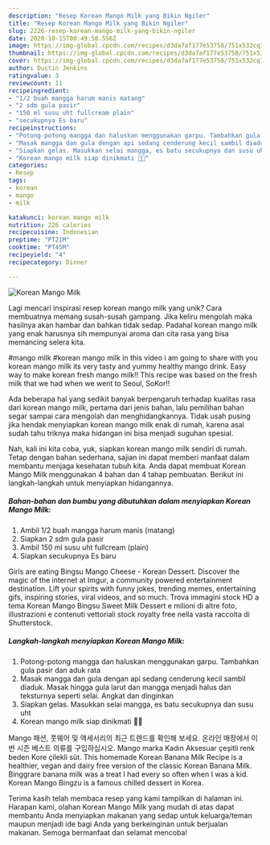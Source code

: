 ```yaml
---
description: "Resep Korean Mango Milk yang Bikin Ngiler"
title: "Resep Korean Mango Milk yang Bikin Ngiler"
slug: 2226-resep-korean-mango-milk-yang-bikin-ngiler
date: 2020-10-15T00:49:58.556Z
image: https://img-global.cpcdn.com/recipes/d3da7af177e53758/751x532cq70/korean-mango-milk-foto-resep-utama.jpg
thumbnail: https://img-global.cpcdn.com/recipes/d3da7af177e53758/751x532cq70/korean-mango-milk-foto-resep-utama.jpg
cover: https://img-global.cpcdn.com/recipes/d3da7af177e53758/751x532cq70/korean-mango-milk-foto-resep-utama.jpg
author: Dustin Jenkins
ratingvalue: 3
reviewcount: 11
recipeingredient:
- "1/2 buah mangga harum manis matang"
- "2 sdm gula pasir"
- "150 ml susu uht fullcream plain"
- "secukupnya Es baru"
recipeinstructions:
- "Potong-potong mangga dan haluskan menggunakan garpu. Tambahkan gula pasir dan aduk rata"
- "Masak mangga dan gula dengan api sedang cenderung kecil sambil diaduk. Masak hingga gula larut dan mangga menjadi halus dan teksturnya seperti selai. Angkat dan dinginkan"
- "Siapkan gelas. Masukkan selai mangga, es batu secukupnya dan susu uht"
- "Korean mango milk siap dinikmati 🥭🥛"
categories:
- Resep
tags:
- korean
- mango
- milk

katakunci: korean mango milk 
nutrition: 226 calories
recipecuisine: Indonesian
preptime: "PT21M"
cooktime: "PT45M"
recipeyield: "4"
recipecategory: Dinner

---
```



![Korean Mango Milk](https://img-global.cpcdn.com/recipes/d3da7af177e53758/751x532cq70/korean-mango-milk-foto-resep-utama.jpg)

Lagi mencari inspirasi resep korean mango milk yang unik? Cara membuatnya memang susah-susah gampang. Jika keliru mengolah maka hasilnya akan hambar dan bahkan tidak sedap. Padahal korean mango milk yang enak harusnya sih mempunyai aroma dan cita rasa yang bisa memancing selera kita.

#mango milk #korean mango milk in this video i am going to share with you korean mango milk its very tasty and yummy healthy mango drink. Easy way to make korean fresh mango milk!! This recipe was based on the fresh milk that we had when we went to Seoul, SoKor!!

Ada beberapa hal yang sedikit banyak berpengaruh terhadap kualitas rasa dari korean mango milk, pertama dari jenis bahan, lalu pemilihan bahan segar sampai cara mengolah dan menghidangkannya. Tidak usah pusing jika hendak menyiapkan korean mango milk enak di rumah, karena asal sudah tahu triknya maka hidangan ini bisa menjadi suguhan spesial.


Nah, kali ini kita coba, yuk, siapkan korean mango milk sendiri di rumah. Tetap dengan bahan sederhana, sajian ini dapat memberi manfaat dalam membantu menjaga kesehatan tubuh kita. Anda dapat membuat Korean Mango Milk menggunakan 4 bahan dan 4 tahap pembuatan. Berikut ini langkah-langkah untuk menyiapkan hidangannya.

<!--inarticleads1-->

##### Bahan-bahan dan bumbu yang dibutuhkan dalam menyiapkan Korean Mango Milk:

1. Ambil 1/2 buah mangga harum manis (matang)
1. Siapkan 2 sdm gula pasir
1. Ambil 150 ml susu uht fullcream (plain)
1. Siapkan secukupnya Es baru


Girls are eating Bingsu Mango Cheese - Korean Dessert. Discover the magic of the internet at Imgur, a community powered entertainment destination. Lift your spirits with funny jokes, trending memes, entertaining gifs, inspiring stories, viral videos, and so much. Trova immagini stock HD a tema Korean Mango Bingsu Sweet Milk Dessert e milioni di altre foto, illustrazioni e contenuti vettoriali stock royalty free nella vasta raccolta di Shutterstock. 

<!--inarticleads2-->

##### Langkah-langkah menyiapkan Korean Mango Milk:

1. Potong-potong mangga dan haluskan menggunakan garpu. Tambahkan gula pasir dan aduk rata
1. Masak mangga dan gula dengan api sedang cenderung kecil sambil diaduk. Masak hingga gula larut dan mangga menjadi halus dan teksturnya seperti selai. Angkat dan dinginkan
1. Siapkan gelas. Masukkan selai mangga, es batu secukupnya dan susu uht
1. Korean mango milk siap dinikmati 🥭🥛


Mango 패션, 풋웨어 및 액세서리의 최근 트렌드를 확인해 보세요. 온라인 매장에서 이번 시즌 베스트 의류를 구입하십시오. Mango marka Kadın Aksesuar çeşitli renk beden Kore çilekli süt. This homemade Korean Banana Milk Recipe is a healthier, vegan and dairy free version of the classic Korean Banana Milk. Binggrare banana milk was a treat I had every so often when I was a kid. Korean Mango Bingzu is a famous chilled dessert in Korea. 

Terima kasih telah membaca resep yang kami tampilkan di halaman ini. Harapan kami, olahan Korean Mango Milk yang mudah di atas dapat membantu Anda menyiapkan makanan yang sedap untuk keluarga/teman maupun menjadi ide bagi Anda yang berkeinginan untuk berjualan makanan. Semoga bermanfaat dan selamat mencoba!
